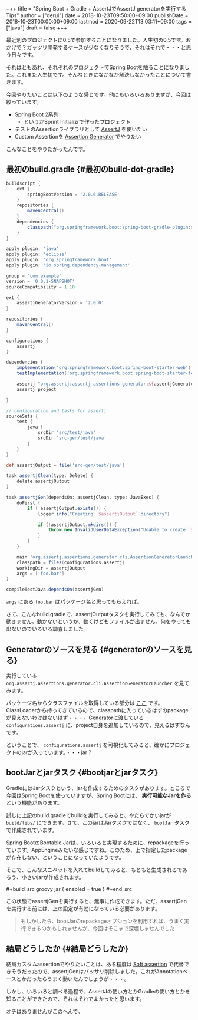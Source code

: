+++
title = "Spring Boot + Gradle + AssertJでAssertJ generatorを実行するTips"
author = ["derui"]
date = 2018-10-23T09:50:00+09:00
publishDate = 2018-10-23T00:00:00+09:00
lastmod = 2020-09-22T13:03:11+09:00
tags = ["java"]
draft = false
+++

最近別のプロジェクトに0.5で参加することになりました。人生初の0.5です。おかげで？ガッツリ開発するケースが少なくなりそうで、それはそれで・・・と思う日々です。

それはともあれ、それぞれのプロジェクトでSpring Bootを触ることになりました。これまた人生初です。そんなときになかなか解決しなかったことについて書きます。

<!--more-->

今回やりたいことは以下のような感じです。他にもいろいろありますが、今回は絞っています。

-   Spring Boot 2系列
    -   というかSprint Initializrで作ったプロジェクト
-   テストのAssertionライブラリとして [AssertJ](http://joel-costigliola.github.io/assertj/) を使いたい
-   Custom Assertionを [Assertion Generator](http://joel-costigliola.github.io/assertj/assertj-assertions-generator.html) でやりたい

こんなことをやりたかったんです。


## 最初のbuild.gradle {#最初のbuild-dot-gradle}

```groovy
buildscript {
    ext {
        springBootVersion = '2.0.6.RELEASE'
    }
    repositories {
        mavenCentral()
    }
    dependencies {
        classpath("org.springframework.boot:spring-boot-gradle-plugin:${springBootVersion}")
    }
}

apply plugin: 'java'
apply plugin: 'eclipse'
apply plugin: 'org.springframework.boot'
apply plugin: 'io.spring.dependency-management'

group = 'com.example'
version = '0.0.1-SNAPSHOT'
sourceCompatibility = 1.10

ext {
    assertjGeneratorVersion = '2.0.0'
}

repositories {
    mavenCentral()
}

configurations {
    assertj
}

dependencies {
    implementation('org.springframework.boot:spring-boot-starter-web')
    testImplementation('org.springframework.boot:spring-boot-starter-test')

    assertj "org.assertj:assertj-assertions-generator:${assertjGeneratorVersion}"
    assertj project

}

// configuration and tasks for assertj
sourceSets {
    test {
        java {
            srcDir 'src/test/java'
            srcDir 'src-gen/test/java'
        }
    }
}

def assertjOutput = file('src-gen/test/java')

task assertjClean(type: Delete) {
    delete assertjOutput
}

task assertjGen(dependsOn: assertjClean, type: JavaExec) {
    doFirst {
        if (!assertjOutput.exists()) {
            logger.info("Creating `$assertjOutput` directory")

            if (!assertjOutput.mkdirs()) {
                throw new InvalidUserDataException("Unable to create `$assertjOutput` directory")
            }
        }
    }

    main 'org.assertj.assertions.generator.cli.AssertionGeneratorLauncher'
    classpath = files(configurations.assertj)
    workingDir = assertjOutput
    args = ['foo.bar']
}

compileTestJava.dependsOn(assertjGen)
```

`args` にある `foo.bar` はパッケージ名と思ってもらえれば。

さて、こんなbuild.gradleで、assertjOutputタスクを実行してみても、なんでか動きません。動かないというか、動くけどもファイルが出ません。何をやっても出ないのでいろいろ調査しました。


## Generatorのソースを見る {#generatorのソースを見る}

実行している `org.assertj.assertions.generator.cli.AssertionGeneratorLauncher` を見てみます。

パッケージ名からクラスファイルを取得している部分は [ここ](https://github.com/joel-costigliola/assertj-assertions-generator/blob/master/src/main/java/org/assertj/assertions/generator/util/ClassUtil.java#L102) です。ClassLoaderから持ってきているので、classpathに入っているはずのpackageが見えないわけはないはず・・・。Generatorに渡している `configurations.assertj` に、project自身を追加しているので、見えるはずなんです。

ということで、 `configurations.assertj` を可視化してみると、確かにプロジェクトのjarが入っています。・・・jar？


## bootJarとjarタスク {#bootjarとjarタスク}

GradleにはJarタスクという、jarを作成するためのタスクがあります。ところで今回はSpring Bootを使っていますが、Spring Bootには、 **実行可能なJarを作る** という機能があります。

試しに上記のbuild.gradleでbuildを実行してみると、やたらでかいjarが `build/libs/` にできます。さて、このjarはJarタスクではなく、 `bootJar` タスクで作成されています。

Spring BootのBootable Jarは、いろいろと実現するために、repackageを行っています。AppEngineみたいな感じですね。このため、上で指定したpackageが存在しない、ということになっていたようです。

そこで、こんなスニペットを入れてbuildしてみると、もともと生成されるであろう、小さいjarが作成されます。

\#+build\_src groovy
jar {
  enabled = true
}
\#+end\_src

この状態でassertjGenを実行すると、無事に作成できます。ただ、assertjGenを実行する前には、上の設定が有効になっている必要があります。

> もしかしたら、bootJarのrepackageオプションを利用すれば、うまく実行できるのかもしれませんが、今回はそこまで深堀しませんでした


## 結局どうしたか {#結局どうしたか}

結局カスタムassertionでやりたいことは、ある程度は [Soft assertion](http://joel-costigliola.github.io/assertj/assertj-core-features-highlight.html#soft-assertions) で代替できそうだったので、assertjGenはバッサリ削除しました。これがAnnotationベースとかだったらうまく動いたんでしょうが・・・。

しかし、いろいろと調べる過程で、AssertJの使い方とかGradleの使い方とかを知ることができたので、それはそれでよかったと思います。

オチはありませんがこのへんで。
